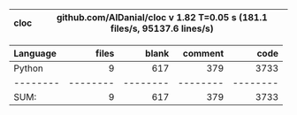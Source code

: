cloc|github.com/AlDanial/cloc v 1.82  T=0.05 s (181.1 files/s, 95137.6 lines/s)
--- | ---

Language|files|blank|comment|code
:-------|-------:|-------:|-------:|-------:
Python|9|617|379|3733
--------|--------|--------|--------|--------
SUM:|9|617|379|3733
